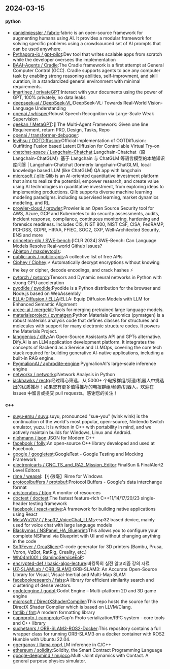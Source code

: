 ## 2024-03-15

#### python
* [danielmiessler / fabric](https://github.com/danielmiessler/fabric):fabric is an open-source framework for augmenting humans using AI. It provides a modular framework for solving specific problems using a crowdsourced set of AI prompts that can be used anywhere.
* [Pythagora-io / gpt-pilot](https://github.com/Pythagora-io/gpt-pilot):Dev tool that writes scalable apps from scratch while the developer oversees the implementation
* [BAAI-Agents / Cradle](https://github.com/BAAI-Agents/Cradle):The Cradle framework is a first attempt at General Computer Control (GCC). Cradle supports agents to ace any computer task by enabling strong reasoning abilities, self-improvment, and skill curation, in a standardized general environment with minimal requirements.
* [imartinez / privateGPT](https://github.com/imartinez/privateGPT):Interact with your documents using the power of GPT, 100% privately, no data leaks
* [deepseek-ai / DeepSeek-VL](https://github.com/deepseek-ai/DeepSeek-VL):DeepSeek-VL: Towards Real-World Vision-Language Understanding
* [openai / whisper](https://github.com/openai/whisper):Robust Speech Recognition via Large-Scale Weak Supervision
* [geekan / MetaGPT](https://github.com/geekan/MetaGPT):🌟 The Multi-Agent Framework: Given one line Requirement, return PRD, Design, Tasks, Repo
* [openai / transformer-debugger](https://github.com/openai/transformer-debugger):
* [levihsu / OOTDiffusion](https://github.com/levihsu/OOTDiffusion):Official implementation of OOTDiffusion: Outfitting Fusion based Latent Diffusion for Controllable Virtual Try-on
* [chatchat-space / Langchain-Chatchat](https://github.com/chatchat-space/Langchain-Chatchat):Langchain-Chatchat（原Langchain-ChatGLM）基于 Langchain 与 ChatGLM 等语言模型的本地知识库问答 | Langchain-Chatchat (formerly langchain-ChatGLM), local knowledge based LLM (like ChatGLM) QA app with langchain
* [microsoft / qlib](https://github.com/microsoft/qlib):Qlib is an AI-oriented quantitative investment platform that aims to realize the potential, empower research, and create value using AI technologies in quantitative investment, from exploring ideas to implementing productions. Qlib supports diverse machine learning modeling paradigms. including supervised learning, market dynamics modeling, and RL.
* [prowler-cloud / prowler](https://github.com/prowler-cloud/prowler):Prowler is an Open Source Security tool for AWS, Azure, GCP and Kubernetes to do security assessments, audits, incident response, compliance, continuous monitoring, hardening and forensics readiness. Includes CIS, NIST 800, NIST CSF, CISA, FedRAMP, PCI-DSS, GDPR, HIPAA, FFIEC, SOC2, GXP, Well-Architected Security, ENS and more
* [princeton-nlp / SWE-bench](https://github.com/princeton-nlp/SWE-bench):[ICLR 2024] SWE-Bench: Can Language Models Resolve Real-world Github Issues?
* [Ableton / maxdevtools](https://github.com/Ableton/maxdevtools):
* [public-apis / public-apis](https://github.com/public-apis/public-apis):A collective list of free APIs
* [Ciphey / Ciphey](https://github.com/Ciphey/Ciphey):⚡ Automatically decrypt encryptions without knowing the key or cipher, decode encodings, and crack hashes ⚡
* [pytorch / pytorch](https://github.com/pytorch/pytorch):Tensors and Dynamic neural networks in Python with strong GPU acceleration
* [pyodide / pyodide](https://github.com/pyodide/pyodide):Pyodide is a Python distribution for the browser and Node.js based on WebAssembly
* [ELLA-Diffusion / ELLA](https://github.com/ELLA-Diffusion/ELLA):ELLA: Equip Diffusion Models with LLM for Enhanced Semantic Alignment
* [arcee-ai / mergekit](https://github.com/arcee-ai/mergekit):Tools for merging pretrained large language models.
* [materialsproject / pymatgen](https://github.com/materialsproject/pymatgen):Python Materials Genomics (pymatgen) is a robust materials analysis code that defines classes for structures and molecules with support for many electronic structure codes. It powers the Materials Project.
* [langgenius / dify](https://github.com/langgenius/dify):An Open-Source Assistants API and GPTs alternative. Dify.AI is an LLM application development platform. It integrates the concepts of Backend as a Service and LLMOps, covering the core tech stack required for building generative AI-native applications, including a built-in RAG engine.
* [PygmalionAI / aphrodite-engine](https://github.com/PygmalionAI/aphrodite-engine):PygmalionAI's large-scale inference engine
* [networkx / networkx](https://github.com/networkx/networkx):Network Analysis in Python
* [jackhawks / rectg](https://github.com/jackhawks/rectg):经过精心筛选，从 5000+ 个电报群组/频道/机器人中挑选出的优质推荐！如果您有更多值得推荐的电报群组/频道/机器人，欢迎在 issues 中留言或提交 pull requests。感谢您的关注！

#### c++
* [suyu-emu / suyu](https://github.com/suyu-emu/suyu):suyu, pronounced "sue-you" (wink wink) is the continuation of the world's most popular, open-source, Nintendo Switch emulator, yuzu. It is written in C++ with portability in mind, and we actively maintain builds for Windows, Linux and Android.
* [nlohmann / json](https://github.com/nlohmann/json):JSON for Modern C++
* [facebook / folly](https://github.com/facebook/folly):An open-source C++ library developed and used at Facebook.
* [google / googletest](https://github.com/google/googletest):GoogleTest - Google Testing and Mocking Framework
* [electronicarts / CNC_TS_and_RA2_Mission_Editor](https://github.com/electronicarts/CNC_TS_and_RA2_Mission_Editor):FinalSun & FinalAlert2 Level Editors
* [rime / weasel](https://github.com/rime/weasel):【小狼毫】Rime for Windows
* [protocolbuffers / protobuf](https://github.com/protocolbuffers/protobuf):Protocol Buffers - Google's data interchange format
* [aristocratos / btop](https://github.com/aristocratos/btop):A monitor of resources
* [doctest / doctest](https://github.com/doctest/doctest):The fastest feature-rich C++11/14/17/20/23 single-header testing framework
* [facebook / react-native](https://github.com/facebook/react-native):A framework for building native applications using React
* [MetaWu2077 / Esp32_VoiceChat_LLMs](https://github.com/MetaWu2077/Esp32_VoiceChat_LLMs):esp32 based device, mainly used for voice chat with large language models
* [Blackymas / NSPanel_HA_Blueprint](https://github.com/Blackymas/NSPanel_HA_Blueprint):This allows you to configure your complete NSPanel via Blueprint with UI and without changing anything in the code
* [SoftFever / OrcaSlicer](https://github.com/SoftFever/OrcaSlicer):G-code generator for 3D printers (Bambu, Prusa, Voron, VzBot, RatRig, Creality, etc.)
* [Wh04m1001 / GamingServiceEoP](https://github.com/Wh04m1001/GamingServiceEoP):
* [encrypted-def / basic-algo-lecture](https://github.com/encrypted-def/basic-algo-lecture):바킹독의 실전 알고리즘 강의 자료
* [UZ-SLAMLab / ORB_SLAM3](https://github.com/UZ-SLAMLab/ORB_SLAM3):ORB-SLAM3: An Accurate Open-Source Library for Visual, Visual-Inertial and Multi-Map SLAM
* [facebookresearch / faiss](https://github.com/facebookresearch/faiss):A library for efficient similarity search and clustering of dense vectors.
* [godotengine / godot](https://github.com/godotengine/godot):Godot Engine – Multi-platform 2D and 3D game engine
* [microsoft / DirectXShaderCompiler](https://github.com/microsoft/DirectXShaderCompiler):This repo hosts the source for the DirectX Shader Compiler which is based on LLVM/Clang.
* [fmtlib / fmt](https://github.com/fmtlib/fmt):A modern formatting library
* [capnproto / capnproto](https://github.com/capnproto/capnproto):Cap'n Proto serialization/RPC system - core tools and C++ library
* [suchetanrs / ORB-SLAM3-ROS2-Docker](https://github.com/suchetanrs/ORB-SLAM3-ROS2-Docker):This repository contains a full wrapper class for running ORB-SLAM3 on a docker container with ROS2 Humble with Ubuntu 22.04.
* [ggerganov / llama.cpp](https://github.com/ggerganov/llama.cpp):LLM inference in C/C++
* [ethereum / solidity](https://github.com/ethereum/solidity):Solidity, the Smart Contract Programming Language
* [google-deepmind / mujoco](https://github.com/google-deepmind/mujoco):Multi-Joint dynamics with Contact. A general purpose physics simulator.
